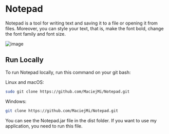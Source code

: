 # Notepad
Notepad is a tool for writing text and saving it to a file or opening it from files. Moreover, you can style your text, that is, make the font bold, change the font family and font size.

![image](https://github.com/MaciejMi/Notepad/assets/107648916/eec9e3f8-e52b-4b8a-9a90-15ccd1a9263c)

## Run Locally

To run Notepad locally, run this command on your git bash:

Linux and macOS:
```bash
sudo git clone https://github.com/MaciejMi/Notepad.git
```

Windows:
```bash
git clone https://github.com/MaciejMi/Notepad.git
```

You can see the Notepad.jar file in the dist folder. If you want to use my application, you need to run this file.
